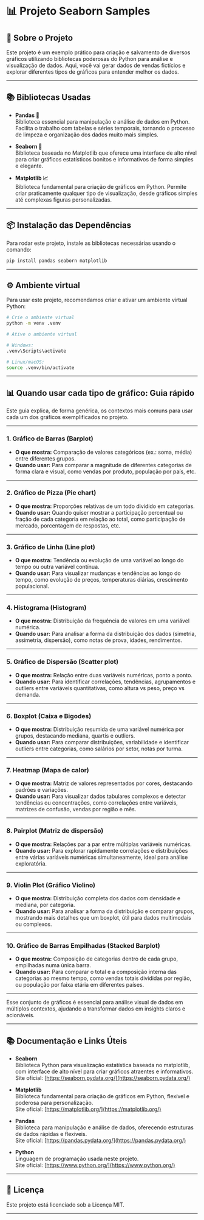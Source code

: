 # 📊 Projeto Seaborn Samples

## 🚀 Sobre o Projeto

Este projeto é um exemplo prático para criação e salvamento de diversos gráficos utilizando bibliotecas poderosas do Python para análise e visualização de dados. Aqui, você vai gerar dados de vendas fictícios e explorar diferentes tipos de gráficos para entender melhor os dados.

---

## 📚 Bibliotecas Usadas

- **Pandas 🐼**  
  Biblioteca essencial para manipulação e análise de dados em Python. Facilita o trabalho com tabelas e séries temporais, tornando o processo de limpeza e organização dos dados muito mais simples.

- **Seaborn 🎨**  
  Biblioteca baseada no Matplotlib que oferece uma interface de alto nível para criar gráficos estatísticos bonitos e informativos de forma simples e elegante.

- **Matplotlib 📈**  
  Biblioteca fundamental para criação de gráficos em Python. Permite criar praticamente qualquer tipo de visualização, desde gráficos simples até complexas figuras personalizadas.

---

## 📦 Instalação das Dependências

Para rodar este projeto, instale as bibliotecas necessárias usando o comando:

```bash
pip install pandas seaborn matplotlib
````

---

## ⚙️ Ambiente virtual

Para usar este projeto, recomendamos criar e ativar um ambiente virtual Python:

```bash
# Crie o ambiente virtual
python -m venv .venv

# Ative o ambiente virtual

# Windows:
.venv\Scripts\activate

# Linux/macOS:
source .venv/bin/activate
```

---

## 📊 Quando usar cada tipo de gráfico: Guia rápido

Este guia explica, de forma genérica, os contextos mais comuns para usar cada um dos gráficos exemplificados no projeto.

---

### 1. Gráfico de Barras (Barplot)

- **O que mostra:** Comparação de valores categóricos (ex.: soma, média) entre diferentes grupos.
- **Quando usar:** Para comparar a magnitude de diferentes categorias de forma clara e visual, como vendas por produto, população por país, etc.

---

### 2. Gráfico de Pizza (Pie chart)

- **O que mostra:** Proporções relativas de um todo dividido em categorias.
- **Quando usar:** Quando quiser mostrar a participação percentual ou fração de cada categoria em relação ao total, como participação de mercado, porcentagem de respostas, etc.

---

### 3. Gráfico de Linha (Line plot)

- **O que mostra:** Tendência ou evolução de uma variável ao longo do tempo ou outra variável contínua.
- **Quando usar:** Para visualizar mudanças e tendências ao longo do tempo, como evolução de preços, temperaturas diárias, crescimento populacional.

---

### 4. Histograma (Histogram)

- **O que mostra:** Distribuição da frequência de valores em uma variável numérica.
- **Quando usar:** Para analisar a forma da distribuição dos dados (simetria, assimetria, dispersão), como notas de prova, idades, rendimentos.

---

### 5. Gráfico de Dispersão (Scatter plot)

- **O que mostra:** Relação entre duas variáveis numéricas, ponto a ponto.
- **Quando usar:** Para identificar correlações, tendências, agrupamentos e outliers entre variáveis quantitativas, como altura vs peso, preço vs demanda.

---

### 6. Boxplot (Caixa e Bigodes)

- **O que mostra:** Distribuição resumida de uma variável numérica por grupos, destacando mediana, quartis e outliers.
- **Quando usar:** Para comparar distribuições, variabilidade e identificar outliers entre categorias, como salários por setor, notas por turma.

---

### 7. Heatmap (Mapa de calor)

- **O que mostra:** Matriz de valores representados por cores, destacando padrões e variações.
- **Quando usar:** Para visualizar dados tabulares complexos e detectar tendências ou concentrações, como correlações entre variáveis, matrizes de confusão, vendas por região e mês.

---

### 8. Pairplot (Matriz de dispersão)

- **O que mostra:** Relações par a par entre múltiplas variáveis numéricas.
- **Quando usar:** Para explorar rapidamente correlações e distribuições entre várias variáveis numéricas simultaneamente, ideal para análise exploratória.

---

### 9. Violin Plot (Gráfico Violino)

- **O que mostra:** Distribuição completa dos dados com densidade e mediana, por categoria.
- **Quando usar:** Para analisar a forma da distribuição e comparar grupos, mostrando mais detalhes que um boxplot, útil para dados multimodais ou complexos.

---

### 10. Gráfico de Barras Empilhadas (Stacked Barplot)

- **O que mostra:** Composição de categorias dentro de cada grupo, empilhadas numa única barra.
- **Quando usar:** Para comparar o total e a composição interna das categorias ao mesmo tempo, como vendas totais divididas por região, ou população por faixa etária em diferentes países.

---

Esse conjunto de gráficos é essencial para análise visual de dados em múltiplos contextos, ajudando a transformar dados em insights claros e acionáveis.

---

## 📚 Documentação e Links Úteis

- **Seaborn**  
  Biblioteca Python para visualização estatística baseada no matplotlib, com interface de alto nível para criar gráficos atraentes e informativos.  
  Site oficial: [https://seaborn.pydata.org/](https://seaborn.pydata.org/)

- **Matplotlib**  
  Biblioteca fundamental para criação de gráficos em Python, flexível e poderosa para personalização.  
  Site oficial: [https://matplotlib.org/](https://matplotlib.org/)

- **Pandas**  
  Biblioteca para manipulação e análise de dados, oferecendo estruturas de dados rápidas e flexíveis.  
  Site oficial: [https://pandas.pydata.org/](https://pandas.pydata.org/)

- **Python**  
  Linguagem de programação usada neste projeto.  
  Site oficial: [https://www.python.org/](https://www.python.org/)

---

## 📝 Licença

Este projeto está licenciado sob a Licença MIT.

---
